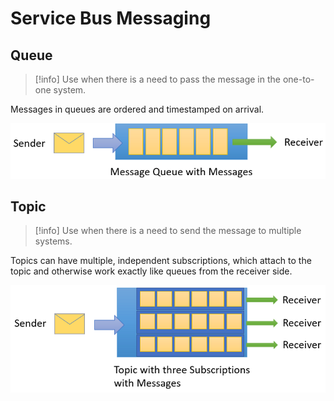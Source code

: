 # Service Bus Messaging 

## Queue

> [!info] Use when there is a need to pass the message in the one-to-one system. 

Messages in queues are ordered and timestamped on arrival.


![service-bus-queue](../assets/about-service-bus-queue.png "service-bus-queue")
 
## Topic

 > [!info] Use when there is a need to send the message to multiple systems.

Topics can have multiple, independent subscriptions, which attach to the topic and otherwise work exactly like queues from the receiver side.

![service-bus-queeu](../assets/about-service-bus-topic.png "service-bus-queue")